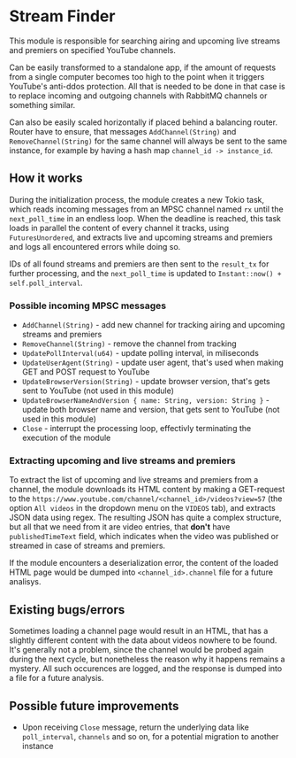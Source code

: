 # Stream Finder
This module is responsible for searching airing and upcoming live streams and premiers on specified YouTube channels. 

Can be easily transformed to a standalone app, if the amount of requests from a single computer becomes too high to the point when it triggers YouTube's anti-ddos protection. All that is needed to be done in that case is to replace incoming and outgoing channels with RabbitMQ channels or something similar.

Can also be easily scaled horizontally if placed behind a balancing router. Router have to ensure, that messages `AddChannel(String)` and `RemoveChannel(String)` for the same channel will always be sent to the same instance, for example by having a hash map `channel_id -> instance_id`.

## How it works

During the initialization process, the module creates a new Tokio task, which reads incoming messages from an MPSC channel named `rx` until the `next_poll_time` in an endless loop. When the deadline is reached, this task loads in parallel the content of every channel it tracks, using `FuturesUnordered`, and extracts live and upcoming streams and premiers and logs all encountered errors while doing so.

IDs of all found streams and premiers are then sent to the `result_tx` for further processing, and the `next_poll_time` is updated to `Instant::now() + self.poll_interval`.

### Possible incoming MPSC messages

* `AddChannel(String)` - add new channel for tracking airing and upcoming streams and premiers
* `RemoveChannel(String)` - remove the channel from tracking
* `UpdatePollInterval(u64)` - update polling interval, in miliseconds
* `UpdateUserAgent(String)` - update user agent, that's used when making GET and POST request to YouTube
* `UpdateBrowserVersion(String)` - update browser version, that's gets sent to YouTube (not used in this module)
* `UpdateBrowserNameAndVersion { name: String, version: String }` - update both browser name and version, that gets sent to YouTube (not used in this module)
* `Close` - interrupt the processing loop, effectivly terminating the execution of the module

### Extracting upcoming and live streams and premiers

To extract the list of upcoming and live streams and premiers from a channel, the module downloads its HTML content by making a GET-request to the `https://www.youtube.com/channel/<channel_id>/videos?view=57` (the option `All videos` in the dropdown menu on the `VIDEOS` tab), and extracts JSON data using regex.
The resulting JSON has quite a complex structure, but all that we need from it are video entries, that **don't** have `publishedTimeText` field, which indicates when the video was published or streamed in case of streams and premiers.

If the module encounters a deserialization error, the content of the loaded HTML page would be dumped into `<channel_id>.channel` file for a future analisys. 

## Existing bugs/errors

Sometimes loading a channel page would result in an HTML, that has a slightly different content with the data about videos nowhere to be found. It's generally not a problem, since the channel would be probed again during the next cycle, but nonetheless the reason why it happens remains a mystery. All such occurences are logged, and the response is dumped into a file for a future analysis.

## Possible future improvements

* Upon receiving `Close` message, return the underlying data like `poll_interval`, `channels` and so on, for a potential migration to another instance